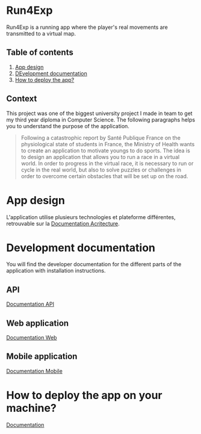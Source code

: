 # Run4Exp

Run4Exp is a running app where the player's real movements are transmitted to a virtual map.

## Table of contents

1. [App design](#archi)
2. [DEvelopment documentation](#developer)
3. [How to deploy the app?](#deploy)

## Context

This project was one of the biggest university project I made in team to get my third year diploma in Computer Science. The following paragraphs helps you to understand the purpose of the application.

> Following a catastrophic report by Santé Publique France on the physiological state of students in France, the Ministry of Health wants to create an application to motivate youngs to do sports. 
The idea is to design an application that allows you to run a race in a virtual world. In order to progress in the virtual race, it is necessary to run or cycle in the real world, but also to solve puzzles or challenges in order to overcome certain obstacles that will be set up on the road.

# App design <a name="archi" ></a>

L'application utilise plusieurs technologies et plateforme différentes, retrouvable sur la [Documentation Acritecture](https://git.unistra.fr/acrobatt-equipe-6/acrobatt/-/blob/master/Documentation/architecture.md).

# Development documentation <a name="developer" ></a>

You will find the developer documentation for the different parts of the application with installation instructions.

## API

[Documentation API](https://git.unistra.fr/acrobatt-equipe-6/acrobatt/-/blob/master/Documentation/api.md)

## Web application

[Documentation Web](https://git.unistra.fr/acrobatt-equipe-6/acrobatt/-/blob/master/Documentation/web.md)

## Mobile application

[Documentation Mobile](https://git.unistra.fr/acrobatt-equipe-6/acrobatt/-/blob/master/Documentation/mobile.md)

# How to deploy the app on your machine? <a name="deploy" ></a>

[Documentation](https://git.unistra.fr/acrobatt-equipe-6/acrobatt/-/blob/master/Documentation/d%C3%A9ploiement.md)
